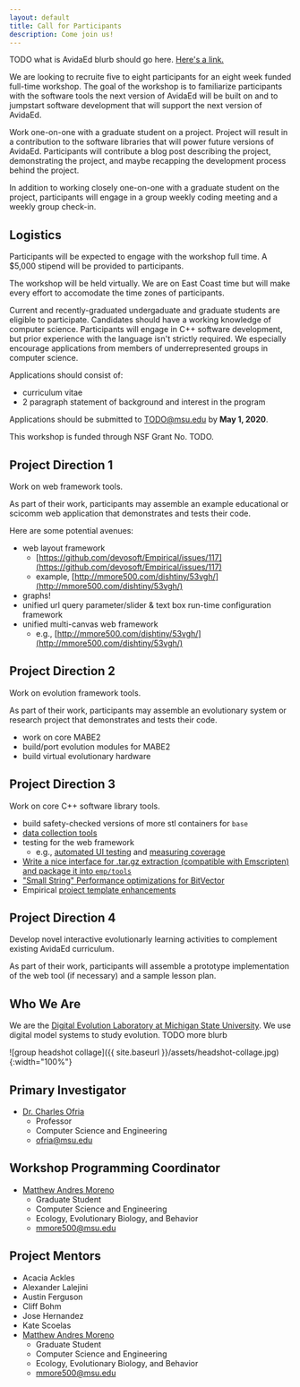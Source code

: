 ```yaml
---
layout: default
title: Call for Participants
description: Come join us!
---
```


TODO what is AvidaEd blurb should go here.
[Here's a link.](https://avida-ed.msu.edu/)

We are looking to recruite five to eight participants for an eight week funded full-time workshop.
The goal of the workshop is to familiarize participants with the software tools the next version of AvidaEd will be built on and to jumpstart software development that will support the next version of AvidaEd.

Work one-on-one with a graduate student on a project.
Project will result in a contribution to the software libraries that will power future versions of AvidaEd.
Participants will contribute a blog post describing the project, demonstrating the project, and maybe recapping the development process behind the project.

In addition to working closely one-on-one with a graduate student on the project, participants will engage in a group weekly coding meeting and a weekly group check-in.

## Logistics

Participants will be expected to engage with the workshop full time.
A $5,000 stipend will be provided to participants.

The workshop will be held virtually.
We are on East Coast time but will make every effort to accomodate the time zones of participants.

Current and recently-graduated undergaduate and graduate students are eligible to participate.
Candidates should have a working knowledge of computer science.
Participants will engage in C++ software development, but prior experience with the language isn't strictly required.
We especially encourage applications from members of underrepresented groups in computer science.

Applications should consist of:
* curriculum vitae
* 2 paragraph statement of background and interest in the program

Applications should be submitted to [TODO@msu.edu](TODO@msu.edu) by **May 1, 2020**.

This workshop is funded through NSF Grant No. TODO.

## Project Direction 1

Work on web framework tools.

As part of their work, participants may assemble an example educational or scicomm web application that demonstrates and tests their code.

Here are some potential avenues:

* web layout framework
  * [https://github.com/devosoft/Empirical/issues/117](https://github.com/devosoft/Empirical/issues/117)
  * example, [http://mmore500.com/dishtiny/53vgh/](http://mmore500.com/dishtiny/53vgh/)
* graphs!
* unified url query parameter/slider & text box run-time configuration framework
* unified multi-canvas web framework
  * e.g., [http://mmore500.com/dishtiny/53vgh/](http://mmore500.com/dishtiny/53vgh/)

## Project Direction 2

Work on evolution framework tools.

As part of their work, participants may assemble an evolutionary system or research project that demonstrates and tests their code.

* work on core MABE2
* build/port evolution modules for MABE2
* build virtual evolutionary hardware

## Project Direction 3

Work on core C++ software library tools.

* build safety-checked versions of more stl containers for `base`
* [data collection tools](https://github.com/devosoft/Empirical/issues/111)
* testing for the web framework
  * e.g., [automated UI testing](https://github.com/devosoft/Empirical/issues/177) and [measuring coverage](https://github.com/devosoft/Empirical/issues/184)
* [Write a nice interface for .tar.gz extraction (compatible with Emscripten) and package it into `emp/tools`](https://github.com/devosoft/Empirical/issues/260)
* ["Small String" Performance optimizations for BitVector](https://github.com/devosoft/Empirical/issues/262)
* Empirical [project template enhancements](https://github.com/devosoft/cookiecutter-empirical-project/issues)

## Project Direction 4

Develop novel interactive evolutionarly learning activities to complement existing AvidaEd curriculum.

As part of their work, participants will assemble a prototype implementation of the web tool (if necessary) and a sample lesson plan.

## Who We Are

We are the [Digital Evolution Laboratory at Michigan State University](https://devolab.org/).
We use digital model systems to study evolution.
TODO more blurb

![group headshot collage]({{ site.baseurl }}/assets/headshot-collage.jpg){:width="100%"}

## Primary Investigator

* [Dr. Charles Ofria](https://ofria.com)
  * Professor
  * Computer Science and Engineering
  * [ofria@msu.edu](ofria@msu.edu)

## Workshop Programming Coordinator

* [Matthew Andres Moreno](https://mmore500.github.io)
  * Graduate Student
  * Computer Science and Engineering
  * Ecology, Evolutionary Biology, and Behavior
  * [mmore500@msu.edu](mmore500@msu.edu)

## Project Mentors

* Acacia Ackles
* Alexander Lalejini
* Austin Ferguson
* Cliff Bohm
* Jose Hernandez
* Kate Scoelas
* [Matthew Andres Moreno](https://mmore500.github.io)
  * Graduate Student
  * Computer Science and Engineering
  * Ecology, Evolutionary Biology, and Behavior
  * [mmore500@msu.edu](mmore500@msu.edu)

